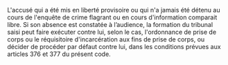 L'accusé qui a été mis en liberté provisoire ou qui n'a jamais été détenu au cours de l'enquête de crime flagrant ou en cours d'information comparait libre. Si son absence est constatée à l’audience, la formation du tribunal saisi peut faire exécuter contre lui, selon le cas, l'ordonnance de prise de corps ou le réquisitoire d'incarcération aux fins de prise de corps, ou décider de procéder par défaut contre lui, dans les conditions prévues aux articles 376 et 377 du présent code.